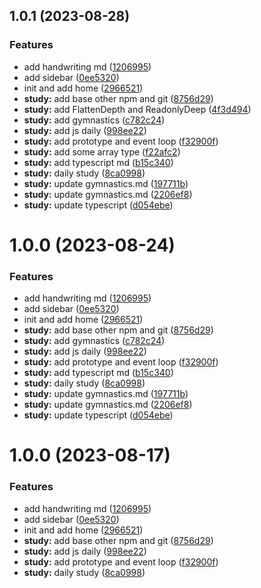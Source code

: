 ## 1.0.1 (2023-08-28)


### Features

* add handwriting md ([1206995](https://github.com/ZTH520/blog/commit/120699572b0a7bbd985098ce1a944dfa483d4093))
* add sidebar ([0ee5320](https://github.com/ZTH520/blog/commit/0ee53208823488bea2757432df8b828fbcaaffc7))
* init and add home ([2966521](https://github.com/ZTH520/blog/commit/296652114aefc6b83b2b73e2f770a18223199b78))
* **study:** add base other npm and git ([8756d29](https://github.com/ZTH520/blog/commit/8756d29f0f03e0b934ec924de57f10d89aa38da2))
* **study:** add FlattenDepth and ReadonlyDeep ([4f3d494](https://github.com/ZTH520/blog/commit/4f3d4948baffe3148f131568bbedafe15e2bc961))
* **study:** add gymnastics ([c782c24](https://github.com/ZTH520/blog/commit/c782c24a560e71a139ec78ff0f9014918ffa2d30))
* **study:** add js daily ([998ee22](https://github.com/ZTH520/blog/commit/998ee2216f7b097754049a1459f87d8f036bd1f8))
* **study:** add prototype and event loop ([f32900f](https://github.com/ZTH520/blog/commit/f32900ff273831bc72f246f325b9779da8eac5f5))
* **study:** add some array type ([f22afc2](https://github.com/ZTH520/blog/commit/f22afc2c6385b1950e4cad7008612cfc7fe07a0d))
* **study:** add typescript md ([b15c340](https://github.com/ZTH520/blog/commit/b15c340c62486bf198670e7cbd846f97b325a7f4))
* **study:** daily study ([8ca0998](https://github.com/ZTH520/blog/commit/8ca09983427dc3fa1da3155dcef2d75c14b4ee9b))
* **study:** update gymnastics.md ([197711b](https://github.com/ZTH520/blog/commit/197711b5e74ceb7312bd5f211c82af88d6426367))
* **study:** update gymnastics.md ([2206ef8](https://github.com/ZTH520/blog/commit/2206ef8d43e0992e684d3fbcfaa3856f650ef41c))
* **study:** update typescript ([d054ebe](https://github.com/ZTH520/blog/commit/d054ebeca05b7a6f7443e32e604293639665c74a))



# 1.0.0 (2023-08-24)


### Features

* add handwriting md ([1206995](https://github.com/ZTH520/blog/commit/120699572b0a7bbd985098ce1a944dfa483d4093))
* add sidebar ([0ee5320](https://github.com/ZTH520/blog/commit/0ee53208823488bea2757432df8b828fbcaaffc7))
* init and add home ([2966521](https://github.com/ZTH520/blog/commit/296652114aefc6b83b2b73e2f770a18223199b78))
* **study:** add base other npm and git ([8756d29](https://github.com/ZTH520/blog/commit/8756d29f0f03e0b934ec924de57f10d89aa38da2))
* **study:** add gymnastics ([c782c24](https://github.com/ZTH520/blog/commit/c782c24a560e71a139ec78ff0f9014918ffa2d30))
* **study:** add js daily ([998ee22](https://github.com/ZTH520/blog/commit/998ee2216f7b097754049a1459f87d8f036bd1f8))
* **study:** add prototype and event loop ([f32900f](https://github.com/ZTH520/blog/commit/f32900ff273831bc72f246f325b9779da8eac5f5))
* **study:** add typescript md ([b15c340](https://github.com/ZTH520/blog/commit/b15c340c62486bf198670e7cbd846f97b325a7f4))
* **study:** daily study ([8ca0998](https://github.com/ZTH520/blog/commit/8ca09983427dc3fa1da3155dcef2d75c14b4ee9b))
* **study:** update gymnastics.md ([197711b](https://github.com/ZTH520/blog/commit/197711b5e74ceb7312bd5f211c82af88d6426367))
* **study:** update gymnastics.md ([2206ef8](https://github.com/ZTH520/blog/commit/2206ef8d43e0992e684d3fbcfaa3856f650ef41c))
* **study:** update typescript ([d054ebe](https://github.com/ZTH520/blog/commit/d054ebeca05b7a6f7443e32e604293639665c74a))



# 1.0.0 (2023-08-17)


### Features

* add handwriting md ([1206995](https://github.com/ZTH520/blog/commit/120699572b0a7bbd985098ce1a944dfa483d4093))
* add sidebar ([0ee5320](https://github.com/ZTH520/blog/commit/0ee53208823488bea2757432df8b828fbcaaffc7))
* init and add home ([2966521](https://github.com/ZTH520/blog/commit/296652114aefc6b83b2b73e2f770a18223199b78))
* **study:** add base other npm and git ([8756d29](https://github.com/ZTH520/blog/commit/8756d29f0f03e0b934ec924de57f10d89aa38da2))
* **study:** add js daily ([998ee22](https://github.com/ZTH520/blog/commit/998ee2216f7b097754049a1459f87d8f036bd1f8))
* **study:** add prototype and event loop ([f32900f](https://github.com/ZTH520/blog/commit/f32900ff273831bc72f246f325b9779da8eac5f5))
* **study:** daily study ([8ca0998](https://github.com/ZTH520/blog/commit/8ca09983427dc3fa1da3155dcef2d75c14b4ee9b))



